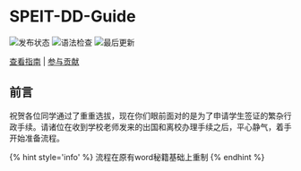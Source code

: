 # SPEIT-DD-Guide

![发布状态](https://github.com/cxa9264/SPEIT-DD-Guide/workflows/Gitbook%20Action%20Build/badge.svg)
![语法检查](https://github.com/cxa9264/SPEIT-DD-Guide/workflows/reviewdog/badge.svg)
![最后更新](https://img.shields.io/github/last-commit/cxa9264/SPEIT-DD-Guide)

[查看指南](https://cxa9264.github.io/SPEIT-DD-Guide/) | [参与贡献](./docs/how-to-contribute.md)

## 前言

祝贺各位同学通过了重重选拔，现在你们眼前面对的是为了申请学生签证的繁杂行政手续。请诸位在收到学校老师发来的出国和离校办理手续之后，平心静气，着手开始准备流程。

{% hint style='info' %}
流程在原有word秘籍基础上重制
{% endhint %}
